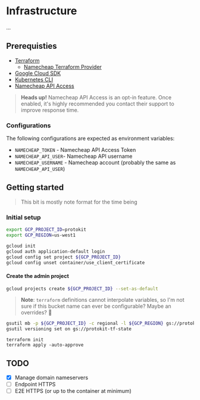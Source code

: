 # Infrastructure

...

## Prerequisties

* [Terraform](https://www.terraform.io/)
  * [Namecheap Terraform Provider](https://github.com/adamdecaf/terraform-provider-namecheap)
* [Google Cloud SDK](https://cloud.google.com/sdk/)
* [Kubernetes CLI](https://kubernetes.io/docs/tasks/tools/install-kubectl/)
* [Namecheap API Access](https://ap.www.namecheap.com/settings/tools/apiaccess/)

> __Heads up!__ Namecheap API Access is an opt-in feature. Once enabled, it's
> highly recommended you contact their support to improve response time.

### Configurations

The following configurations are expected as environment variables:

* `NAMECHEAP_TOKEN` - Namecheap API Access Token
* `NAMECHEAP_API_USER`- Namecheap API username
* `NAMECHEAP_USERNAME` - Namecheap account (probably the same as `NAMECHEAP_API_USER`)

## Getting started

> This bit is mostly note format for the time being

### Initial setup

```sh
export GCP_PROJECT_ID=protokit
export GCP_REGION=us-west1
```

```sh
gcloud init
gcloud auth application-default login
gcloud config set project ${GCP_PROJECT_ID}
gcloud config unset container/use_client_certificate
```

#### Create the admin project

```sh
gcloud projects create ${GCP_PROJECT_ID} --set-as-default
```

> __Note__: `terraform` definitions cannot interpolate variables, so I'm not
> sure if this bucket name can ever be configurable? Maybe an overrides? :thinking:

```sh
gsutil mb -p ${GCP_PROJECT_ID} -c regional -l ${GCP_REGION} gs://protokit-tf-state
gsutil versioning set on gs://protokit-tf-state
```

```
terraform init
terraform apply -auto-approve
```

## TODO

- [x] Manage domain nameservers
- [ ] Endpoint HTTPS
- [ ] E2E HTTPS (or up to the container at minimum)

